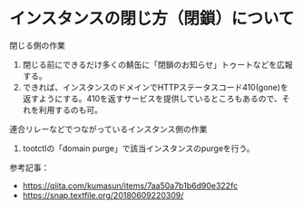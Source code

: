 <!-- TITLE: Instance Close -->
<!-- SUBTITLE: A quick summary of Instance Close -->

# インスタンスの閉じ方（閉鎖）について
閉じる側の作業
1. 閉じる前にできるだけ多くの鯖缶に「閉鎖のお知らせ」トゥートなどを広報する。
2. できれば、インスタンスのドメインでHTTPステータスコード410(gone)を返すようにする。410を返すサービスを提供しているところもあるので、それを利用するのも可。

連合リレーなどでつながっているインスタンス側の作業
1.  tootctlの「domain purge」で該当インスタンスのpurgeを行う。


参考記事：
* https://qiita.com/kumasun/items/7aa50a7b1b6d90e322fc
* https://snap.textfile.org/20180609220309/